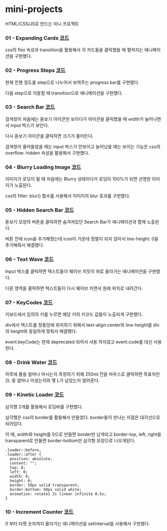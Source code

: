 # mini-projects

HTML/CSS/JS로 만드는 미니 프로젝트

### 01 - Expanding Cards [코드](https://github.com/JJakDDo/mini-projects/tree/main/01-Expanding-Cards)

css의 flex 속성과 transition을 활용해서 각 카드들을 클릭했을 때 펼쳐지는 애니메이션을 구현했다.

### 02 - Progress Steps [코드](https://github.com/JJakDDo/mini-projects/tree/main/02-Progress-Step)

현재 진행 정도를 step으로 나누어서 보여주는 progress bar를 구현했다.

다음 step으로 이동할 때 transition으로 애니메이션을 구현했다.

### 03 - Search Bar [코드](https://github.com/JJakDDo/mini-projects/tree/main/03-Search-Bar)

검색창이 처음에는 돋보기 아이콘만 보이다가 아이콘을 클릭했을 때 width가 늘어나면서 input 박스가 보인다.

다시 돋보기 아이콘을 클릭하면 크기가 줄어든다.

검색창이 줄어들었을 때는 input 박스가 안보이고 늘어났을 때는 보이는 기능은 css의 overflow: hidden 속성을 활용해서 구현했다.

### 04 - Blurry Loading Image [코드](https://github.com/JJakDDo/mini-projects/tree/main/04-Blur-Image-Loading)

이미지가 로딩이 될 때 처음에는 Blurry 상태이다가 로딩이 100%가 되면 선명한 이미지가 노출된다.

css의 filter: blur() 함수를 사용해서 이미지의 blur 효과를 구현했다.

### 05 - Hidden Search Bar [코드](https://github.com/JJakDDo/mini-projects/tree/main/05-Hidden-Search-Bar)

돋보기 모양의 버튼을 클릭하면 숨겨져있던 Search Bar가 애니메이션과 함께 노출된다.

버튼 안에 icon을 추가해줬는데 icon이 가운데 정렬이 되지 않아서 line-height: 0을 추가해줘서 해결했다.

### 06 - Text Wave [코드](https://github.com/JJakDDo/mini-projects/tree/main/06-Text-Wave)

Input 박스를 클릭하면 텍스트들이 웨이브 치듯이 위로 올라가는 애니메이션을 구현했다.

다른 영역을 클릭하면 텍스트들이 다시 웨이브 치면서 원래 위치로 내려간다.

### 07 - KeyCodes [코드](https://github.com/JJakDDo/mini-projects/tree/main/07-KeyCodes)

키보드에서 임의의 키를 누르면 해당 키의 키코드 값들이 노출되게 구현했다.

div에서 텍스트를 정중앙에 위치하기 위해서 text-align:center와 line-height를 div의 height와 동일하게 맞춰서 해결했다.

event.keyCode는 현재 deprecated 되어서 사용 하지않고 event.code를 대신 사용한다.

### 08 - Drink Water [코드](https://github.com/JJakDDo/mini-projects/tree/main/08-DrinkWater)

하루에 물을 얼마나 마시는지 측정하기 위해 250ml 잔을 마우스로 클릭하면 목표치인 2L 중 얼마나 마셨는지와 몇 L가 남았는지 알려준다.

### 09 - Kinetic Loader [코드](https://github.com/JJakDDo/mini-projects/tree/main/09-KineticLoader)

삼각형 2개를 활용해서 로딩바를 구현했다.

삼각형은 css의 border를 활용해서 만들었다. border들이 만나는 지점은 대각선으로 되어있다.

이 때, width와 height를 0으로 만들면 border만 남게되고 border-top, left, right을 transparent로 만들면 border-bottom만 삼각형 모양으로 나오게된다.

```
.loader::before,
.loader::after {
  position: absolute;
  content: "";
  top: 0;
  left: 0;
  width: 0;
  height: 0;
  border: 50px solid transparent;
  border-bottom: 50px solid white;
  animation: rotate1 2s linear infinite 0.5s;
}
```

### 10 - Increment Counter [코드](https://github.com/JJakDDo/mini-projects/tree/main/10-IncrementCounter)

0 부터 타켓 숫자까지 올라가는 애니메이션을 setInterval을 사용해서 구현했다.
